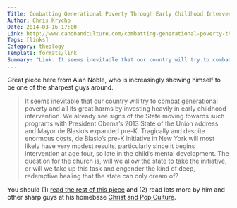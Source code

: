 ```yaml
---
Title: Combatting Generational Poverty Through Early Childhood Intervention
Author: Chris Krycho
Date: 2014-03-16 17:00
Link: http://www.canonandculture.com/combatting-generational-poverty-through-early-childhood-intervention/
Tags: [links]
Category: theology
Template: formats/link
Summary: "Link: It seems inevitable that our country will try to combat generational poverty and all its great harms by investing heavily in early childhood intervention. The question for the church is, will we allow the state to take the initiative, or will we take up this task and engender the kind of deep, redemptive healing that the state can only dream of?"
...
```


Great piece here from Alan Noble, who is increasingly showing himself to be one
of the sharpest guys around.

> It seems inevitable that our country will try to combat generational poverty
> and all its great harms by investing heavily in early childhood intervention.
> We already see signs of the State moving towards such programs with President
> Obama’s 2013 State of the Union address and Mayor de Blasio’s expanded pre-K.
> Tragically and despite enormous costs, de Blasio’s pre-K initiative in New
> York will most likely have very modest results, particularly since it begins
> intervention at age four, so late in the child’s mental development. The
> question for the church is, will we allow the state to take the initiative, or
> will we take up this task and engender the kind of deep, redemptive healing
> that the state can only dream of?

You should (1) [read the rest of this piece][link] and (2) read lots more by him
and other sharp guys at his homebase [Christ and Pop Culture][capc].

[link]: http://www.canonandculture.com/combatting-generational-poverty-through-early-childhood-intervention/
[capc]: http://christandpopculture.com
